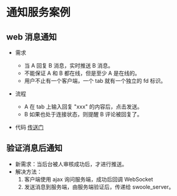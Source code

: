 # 通知服务案例

## web 消息通知
* 需求
    * 当 A 回复 B 消息，实时推送 B 消息。
    * 不能保证 A 和 B 都在线，但是至少 A 是在线的。
    * 用户不止有一个客户端，一个 tab 就有一个独立的 fd 标识。

* 流程
    * A 在 tab 上输入回复 "xxx" 的内容后，点击发送。
    * B 如果也处于连接状态，则提醒 B 评论被回复了。

* 代码 [传送门](./swoole-code/message-push)

## 验证消息后通知
* 新需求：当后台被人审核成功后，才进行推送。
* 解决方法：
    1. 客户端使用 ajax 询问服务端，成功后回调 WebSocket
    2. 发送消息到服务端，由服务端验证后，传递给 swoole_server。

